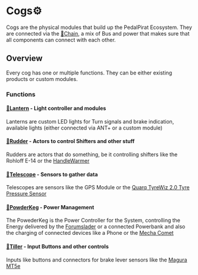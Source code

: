 # Cogs⚙️
Cogs are the physical modules that build up the PedalPirat Ecosystem. They are connected via the [🔗Chain](https://github.com/PedalPirat/Chain), a mix of Bus and power that makes sure that all components can connect with each other.

## Overview
Every cog has one or multiple functions.
They can be either existing products or custom modules.

### Functions

#### [🏮Lantern](https://github.com/PedalPirat/Lantern) - Light controller and modules
Lanterns are custom LED lights for Turn signals and brake indication, available lights (either connected via ANT+ or a custom module)
#### [🔧Rudder](https://github.com/PedalPirat/Rudder) - Actors to control Shifters and other stuff
Rudders are actors that do something, be it controlling shifters like the Rohloff E-14 or the [HandleWarmer](https://github.com/PedalPirat/HandleWarmer)
#### [🔭Telescope](https://github.com/PedalPirat/Telescope) - Sensors to gather data
Telescopes are sensors like the GPS Module or the [Quarq TyreWiz 2.0 Tyre Pressure Sensor](https://www.sram.com/de/quarq/models/wh-trwz-e1)
#### [🔋PowderKeg](https://github.com/PedalPirat/PowderKeg) - Power Management
The PowederKeg is the Power Controller for the System, controlling the Energy delivered by the [Forumslader](https://www.forumslader.de/aheadlader-v6/) or a connected Powerbank and also the charging of connected devices like a Phone or the [Mecha Comet](https://mecha.so/comet)
#### [🛞Tiller](https://github.com/PedalPirat/Tiller) - Input Buttons and other controls
Inputs like buttons and connectors for brake lever sensors like the [Magura MT5e](https://www.bike-components.de/de/Magura/MT5e-Carbotecture-Scheibenbremse-p45434/)


